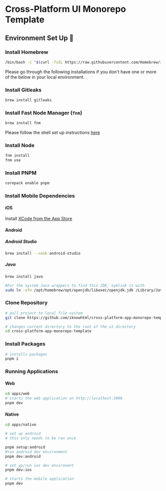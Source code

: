 # Cross-Platform UI Monorepo Template

## Environment Set Up 🫨

### Install Homebrew

```sh
/bin/bash -c "$(curl -fsSL https://raw.githubusercontent.com/Homebrew/install/HEAD/install.sh)"
```

Please go through the following installations if you don't have one or more of the below in your local environment.

### Install Gitleaks

 ```sh
brew install gitleaks
```

### Install Fast Node Manager (`fnm`)

```sh
brew install fnm
```

Please follow the shell set up instructions [here](https://github.com/Schniz/fnm?tab=readme-ov-file#shell-setup)

### Install Node

```sh
fnm install
fnm use
```

### Install PNPM

```sh
corepack enable pnpm
```

### Install Mobile Dependencies

#### iOS

Install [XCode from the App Store](https://apps.apple.com/us/app/xcode/id497799835?mt=12)

#### Android

##### Android Studio

```sh
brew install --cask android-studio
```

##### Java

```sh
brew install java

#For the system Java wrappers to find this JDK, symlink it with
sudo ln -sfn /opt/homebrew/opt/openjdk/libexec/openjdk.jdk /Library/Java/JavaVirtualMachines/openjdk.jdk
```

### Clone Repository

```sh
# pull project to local file system
git clone https://github.com/iknowhtml/cross-platform-app-monorepo-template.git

# changes current directory to the root of the u1 directory
cd cross-platform-app-monorepo-template
```

### Install Packages

```sh
# installs packages
pnpm i
```

### Running Applications

#### Web

```sh
cd apps/web
# starts the web application on http://localhost:3000
pnpm dev
```

#### Native

```sh
cd apps/native

# set up android
# this only needs to be ran once

pnpm setup:android
#run android dev environment
pnpm dev:android

# set up/run ios dev environent
pnpm dev:ios

# starts the mobile application
pnpm dev
```
